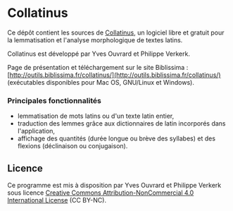 # Collatinus

Ce dépôt contient les sources de [Collatinus](http://outils.biblissima.fr/collatinus/), un logiciel libre et gratuit pour la lemmatisation et l'analyse morphologique de textes latins.

Collatinus est développé par Yves Ouvrard et Philippe Verkerk.

Page de présentation et téléchargement sur le site Biblissima : [http://outils.biblissima.fr/collatinus/](http://outils.biblissima.fr/collatinus/) (exécutables disponibles pour Mac OS, GNU/Linux et Windows).

### Principales fonctionnalités

- lemmatisation de mots latins ou d'un texte latin entier,
- traduction des lemmes grâce aux dictionnaires de latin incorporés dans l'application,
- affichage des quantités (durée longue ou brève des syllabes) et des flexions (déclinaison ou conjugaison).

## Licence

Ce programme est mis à disposition par Yves Ouvrard et Philippe Verkerk sous licence [Creative Commons Attribution-NonCommercial 4.0 International License](http://creativecommons.org/licenses/by-nc/4.0/) (CC BY-NC).
